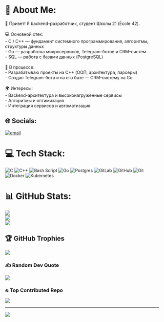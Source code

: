 # 💫 About Me:
👋 Привет! Я backend-разработчик, студент Школы 21 (École 42).<br><br>💻 Основной стек:<br>- C / C++ — фундамент системного программирования, алгоритмы, структуры данных<br>- Go — разработка микросервисов, Telegram-ботов и CRM-систем<br>- SQL — работа с базами данных (PostgreSQL)<br><br>📌 В процессе:<br>- Разрабатываю проекты на C++ (ООП, архитектура, парсеры)<br>- Создал Telegram-бота и на его базе — CRM-систему на Go<br><br>🌍 Интересы:<br>- Backend-архитектура и высоконагруженные сервисы<br>- Алгоритмы и оптимизация<br>- Интеграция сервисов и автоматизация


## 🌐 Socials:
[![email](https://img.shields.io/badge/Email-D14836?logo=gmail&logoColor=white)](mailto:whiterage143388@gmail.com) 

# 💻 Tech Stack:
![C](https://img.shields.io/badge/c-%2300599C.svg?style=for-the-badge&logo=c&logoColor=white) ![C++](https://img.shields.io/badge/c++-%2300599C.svg?style=for-the-badge&logo=c%2B%2B&logoColor=white) ![Bash Script](https://img.shields.io/badge/bash_script-%23121011.svg?style=for-the-badge&logo=gnu-bash&logoColor=white) ![Go](https://img.shields.io/badge/go-%2300ADD8.svg?style=for-the-badge&logo=go&logoColor=white) ![Postgres](https://img.shields.io/badge/postgres-%23316192.svg?style=for-the-badge&logo=postgresql&logoColor=white) ![GitLab](https://img.shields.io/badge/gitlab-%23181717.svg?style=for-the-badge&logo=gitlab&logoColor=white) ![GitHub](https://img.shields.io/badge/github-%23121011.svg?style=for-the-badge&logo=github&logoColor=white) ![Git](https://img.shields.io/badge/git-%23F05033.svg?style=for-the-badge&logo=git&logoColor=white) ![Docker](https://img.shields.io/badge/docker-%230db7ed.svg?style=for-the-badge&logo=docker&logoColor=white) ![Kubernetes](https://img.shields.io/badge/kubernetes-%23326ce5.svg?style=for-the-badge&logo=kubernetes&logoColor=white)
# 📊 GitHub Stats:
![](https://github-readme-stats.vercel.app/api?username=whiterage&theme=blue_navy&hide_border=false&include_all_commits=true&count_private=true)<br/>
![](https://nirzak-streak-stats.vercel.app/?user=whiterage&theme=blue_navy&hide_border=false)<br/>
![](https://github-readme-stats.vercel.app/api/top-langs/?username=whiterage&theme=blue_navy&hide_border=false&include_all_commits=true&count_private=true&layout=compact)

## 🏆 GitHub Trophies
![](https://github-profile-trophy.vercel.app/?username=whiterage&theme=blue_navy&no-frame=false&no-bg=true&margin-w=4)

### ✍️ Random Dev Quote
![](https://quotes-github-readme.vercel.app/api?type=horizontal&theme=tokyonight)

### 🔝 Top Contributed Repo
![](https://github-contributor-stats.vercel.app/api?username=whiterage&limit=5&theme=dark&combine_all_yearly_contributions=true)

---
[![](https://visitcount.itsvg.in/api?id=whiterage&icon=0&color=0)](https://visitcount.itsvg.in)

<!-- Proudly created with GPRM ( https://gprm.itsvg.in ) -->
